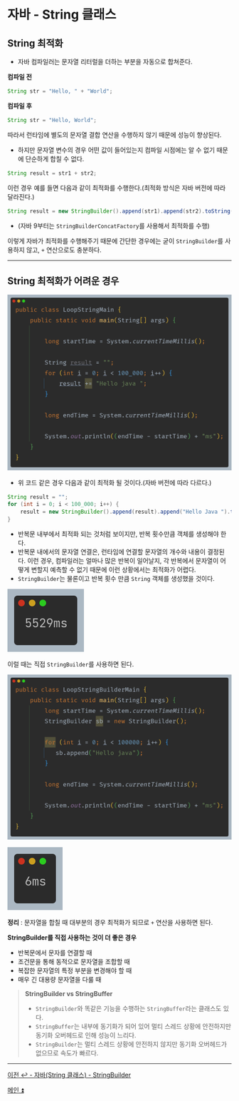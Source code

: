 # 자바 - String 클래스

## String 최적화

- 자바 컴파일러는 문자열 리터럴을 더하는 부분을 자동으로 합쳐준다.

**컴파일 전**
```java
String str = "Hello, " + "World";
```

**컴파일 후**
```java
String str = "Hello, World";
```

따라서 런타임에 별도의 문자열 결합 연산을 수행하지 않기 때문에 성능이 향상된다.

- 하지만 문자열 변수의 경우 어떤 값이 들어있는지 컴파일 시점에는 알 수 없기 때문에 단순하게 합칠 수 없다.

```java
String result = str1 + str2;
```

이런 경우 예를 들면 다음과 같이 최적화를 수행한다.(최적화 방식은 자바 버전에 따라 달라진다.)
```java
String result = new StringBuilder().append(str1).append(str2).toString();
```
- (자바 9부터는 `StringBuilderConcatFactory`를 사용해서 최적화를 수행)

이렇게 자바가 최적화를 수행해주기 때문에 간단한 경우에는 굳이 `StringBuilder`를 사용하지 않고, `+` 연산으로도 충분하다.

---

## String 최적화가 어려운 경우

![img_12.png](image/img_12.png)

- 위 코드 같은 경우 다음과 같이 최적화 될 것이다.(자바 버전에 따라 다르다.)

```java
String result = "";
for (int i = 0; i < 100_000; i++) {
    result = new StringBuilder().append(result).append("Hello Java ").toString();
}
```

- 반복문 내부에서 최적화 되는 것처럼 보이지만, 반복 횟수만큼 객체를 생성해야 한다.
- 반복문 내에서의 문자열 연결은, 런타임에 연결할 문자열의 개수와 내용이 결정된다. 이런 경우, 컴파일러는 얼마나 많은 반복이 일어날지, 각 반복에서 문자열이 
    어떻게 변할지 예측할 수 없기 때문에 이런 상황에서는 최적화가 어렵다.
- `StringBuilder`는 물론이고 반복 횟수 만큼 `String` 객체를 생성했을 것이다.

![img_13.png](image/img_13.png)

이럴 때는 직접 `StringBuilder`를 사용하면 된다.

![img_14.png](image/img_14.png)

![img_15.png](image/img_15.png)

**정리** : 문자열을 합칠 때 대부분의 경우 최적화가 되므로 `+` 연산을 사용하면 된다.

**StringBuilder를 직접 사용하는 것이 더 좋은 경우**
- 반복문에서 문자를 연결할 때
- 조건문을 통해 동적으로 문자열을 조합할 때
- 복잡한 문자열의 특정 부분을 변경해야 할 때
- 매우 긴 대용량 문자열을 다룰 때

> **StringBuilder vs StringBuffer**
> - `StringBuilder`와 똑같은 기능을 수행하는 `StringBuffer`라는 클래스도 있다.
> - `StringBuffer`는 내부에 동기화가 되어 있어 멀티 스레드 상황에 안전하지만 동기화 오버헤드로 인해 성능이 느리다.
> - `StringBuilder`는 멀티 스레드 상황에 안전하지 않지만 동기화 오버헤드가 없으므로 속도가 빠르다.

---

[이전 ↩️ - 자바(String 클래스) - StringBuilder](https://github.com/genesis12345678/TIL/blob/main/Java/mid_1/String/StringBuilder.md)

[메인 ⏫](https://github.com/genesis12345678/TIL/blob/main/Java/mid_1/Main.md)